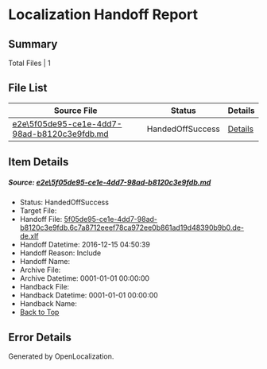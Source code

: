 # <a name='report-top'></a> Localization Handoff Report

## Summary
 Total Files | 1

## File List
 Source File | Status | Details 
 ----------- | ------ | ------- 
 [e2e\5f05de95-ce1e-4dd7-98ad-b8120c3e9fdb.md](https://github.com/OpenLocalizationTestOrg/ol-test0/blob/f9a4b29431c5e0bb6ad4c6c897aadddaba714a2d/e2e/5f05de95-ce1e-4dd7-98ad-b8120c3e9fdb.md) | HandedOffSuccess | [Details](#a59903858e840fe3c5fe35bcfa2a0808157415bb1)

## Item Details
##### <a name='a59903858e840fe3c5fe35bcfa2a0808157415bb1'></a> Source: [e2e\5f05de95-ce1e-4dd7-98ad-b8120c3e9fdb.md](https://github.com/OpenLocalizationTestOrg/ol-test0/blob/f9a4b29431c5e0bb6ad4c6c897aadddaba714a2d/e2e/5f05de95-ce1e-4dd7-98ad-b8120c3e9fdb.md)
* Status: HandedOffSuccess
* Target File: 
* Handoff File: [5f05de95-ce1e-4dd7-98ad-b8120c3e9fdb.6c7a8712eeef78ca972ee0b861ad19d48390b9b0.de-de.xlf](https://github.com/OpenLocalizationTestOrg/ol-test0-handoff/blob/2f0ffc38c2e3833d7239b8261a6a5292d061b9ed/ol-handoff/OpenLocalizationTestOrg/ol-test0-dede/xinjiang/ht/5f05de95-ce1e-4dd7-98ad-b8120c3e9fdb.6c7a8712eeef78ca972ee0b861ad19d48390b9b0.de-de.xlf)
* Handoff Datetime: 2016-12-15 04:50:39
* Handoff Reason: Include
* Handoff Name: 
* Archive File: 
* Archive Datetime: 0001-01-01 00:00:00
* Handback File: 
* Handback Datetime: 0001-01-01 00:00:00
* Handback Name: 
* [Back to Top](#report-top)


## Error Details

Generated by OpenLocalization.

